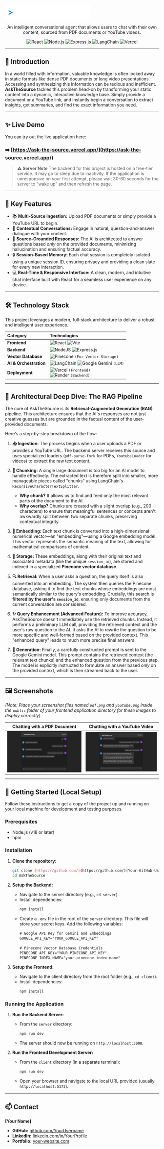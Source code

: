 ![alt text](image.png)
<p align="center">
  An intelligent conversational agent that allows users to chat with their own content, sourced from PDF documents or YouTube videos.
</p>

<p align="center">
  <img src="https://img.shields.io/badge/react-%2320232a.svg?style=for-the-badge&logo=react&logoColor=%2361DAFB" alt="React"/>
  <img src="https://img.shields.io/badge/node.js-339933?style=for-the-badge&logo=nodedotjs&logoColor=white" alt="Node.js"/>
  <img src="https://img.shields.io/badge/express.js-%23404d59.svg?style=for-the-badge&logo=express&logoColor=%2361DAFB" alt="Express.js"/>
  <img src="https://img.shields.io/badge/langchain-%23000000.svg?style=for-the-badge&logo=langchain&logoColor=white" alt="LangChain"/>
  <img src="https://img.shields.io/badge/vercel-%23000000.svg?style=for-the-badge&logo=vercel&logoColor=white" alt="Vercel"/>
</p>

---

## 🚀 Introduction

In a world filled with information, valuable knowledge is often locked away in static formats like dense PDF documents or long video presentations. Accessing and synthesizing this information can be tedious and inefficient. **AskTheSource** tackles this problem head-on by transforming your static content into a dynamic, interactive knowledge base. Simply provide a document or a YouTube link, and instantly begin a conversation to extract insights, get summaries, and find the exact information you need.

---

## ✨ Live Demo

You can try out the live application here:

### ➡️ **[https://ask-the-source.vercel.app/](https://ask-the-source.vercel.app/)**

> **⚠️ Server Note**
> The backend for this project is hosted on a free-tier service. It may go to sleep due to inactivity. If the application is unresponsive on your first attempt, please wait 30-60 seconds for the server to "wake up" and then refresh the page.

---

## 🎯 Key Features

* 📚 **Multi-Source Ingestion:** Upload PDF documents or simply provide a YouTube URL to begin.
* 💬 **Contextual Conversations:** Engage in natural, question-and-answer dialogue with your content.
* 🎯 **Source-Grounded Responses:** The AI is architected to answer questions based *only* on the provided documents, minimizing hallucination and ensuring factual accuracy.
* 🔒 **Session-Based Memory:** Each chat session is completely isolated using a unique session ID, ensuring privacy and providing a clean slate for every new interaction.
* 💻 **Real-Time & Responsive Interface:** A clean, modern, and intuitive chat interface built with React for a seamless user experience on any device.

---

## 🛠️ Technology Stack

This project leverages a modern, full-stack architecture to deliver a robust and intelligent user experience.

| Category | Technologies |
| :--- | :--- |
| **Frontend** | ![React](https://img.shields.io/badge/react-%2320232a.svg?style=flat&logo=react&logoColor=%2361DAFB) ![Vite](https://img.shields.io/badge/vite-%23646CFF.svg?style=flat&logo=vite&logoColor=white) |
| **Backend** | ![NodeJS](https://img.shields.io/badge/node.js-339933?style=flat&logo=nodedotjs&logoColor=white) ![Express.js](https://img.shields.io/badge/express.js-%23404d59.svg?style=flat&logo=express&logoColor=%2361DAFB) |
| **Vector Database** | ![Pinecone](https://img.shields.io/badge/Pinecone-007bff?style=flat&logo=pinecone&logoColor=white) `(For Vector Storage)` |
| **AI & Orchestration** | ![LangChain](https://img.shields.io/badge/langchain-%23000000.svg?style=flat&logo=langchain&logoColor=white) ![Google Gemini](https://img.shields.io/badge/Google_Gemini-8E75B7?style=flat) `(LLM)` |
| **Deployment** | ![Vercel](https://img.shields.io/badge/vercel-%23000000.svg?style=flat&logo=vercel&logoColor=white) `(Frontend)` <br/> ![Render](https://img.shields.io/badge/Render-46E3B7?style=flat&logo=render&logoColor=white) `(Backend)` |

---

## 🧠 Architectural Deep Dive: The RAG Pipeline

The core of AskTheSource is its **Retrieval-Augmented Generation (RAG)** pipeline. This architecture ensures that the AI's responses are not just creative guesses but are grounded in the factual content of the user-provided documents.

Here's a step-by-step breakdown of the flow:

1.  **📥 Ingestion:** The process begins when a user uploads a PDF or provides a YouTube URL. The backend server receives this source and uses specialized loaders (`pdf-parse-fork` for PDFs, `YoutubeLoader` for videos) to extract the raw text content.

2.  **🧩 Chunking:** A single large document is too big for an AI model to handle effectively. The extracted text is therefore split into smaller, more manageable pieces called "chunks" using LangChain's `RecursiveCharacterTextSplitter`.
    * **Why chunk?** It allows us to find and feed only the most relevant parts of the document to the AI.
    * **Why overlap?** Chunks are created with a slight overlap (e.g., 200 characters) to ensure that meaningful sentences or concepts aren't awkwardly split between two separate chunks, preserving contextual integrity.

3.  **🔢 Embedding:** Each text chunk is converted into a high-dimensional numerical vector—an "embedding"—using a Google embedding model. This vector represents the semantic meaning of the text, allowing for mathematical comparisons of content.

4.  **🌲 Storage:** These embeddings, along with their original text and associated metadata (like the unique `session_id`), are stored and indexed in a specialized **Pinecone vector database**.

5.  **🔍 Retrieval:** When a user asks a question, the query itself is also converted into an embedding. The system then queries the Pinecone database, asking it to find the text chunks whose embeddings are most semantically similar to the query's embedding. Crucially, this search is **filtered by the user's `session_id`**, ensuring only documents from the current conversation are considered.

6.  **✨ Query Enhancement (Advanced Feature):** To improve accuracy, AskTheSource doesn't immediately use the retrieved chunks. Instead, it performs a preliminary LLM call, providing the retrieved context and the user's raw question to the AI. It asks the AI to rewrite the question to be more specific and well-formed based on the provided context. This "enhanced query" leads to much more precise final answers.

7.  **📝 Generation:** Finally, a carefully constructed prompt is sent to the Google Gemini model. This prompt contains the retrieved context (the relevant text chunks) and the enhanced question from the previous step. The model is explicitly instructed to formulate an answer based *only* on the provided context, which is then streamed back to the user.

---

## 🖼️ Screenshots

*(Note: Place your screenshot files named `pdf.png` and `youtube.png` inside the `public` folder of your frontend application directory for these images to display correctly).*

| Chatting with a PDF Document | Chatting with a YouTube Video |
| :---: | :---: |
| <img src="./client/public/pdf.png" alt="Chatting with a PDF" width="100%"> | <img src="./client/public/youtube.png" alt="Chatting with a YouTube video" width="100%"> |


---

## 🚀 Getting Started (Local Setup)

Follow these instructions to get a copy of the project up and running on your local machine for development and testing purposes.

### Prerequisites

* Node.js (v18 or later)
* npm

### Installation

1.  **Clone the repository:**
    ```bash
    git clone [https://github.com/](https://github.com/)[Your-GitHub-Username]/AskTheSource.git
    cd AskTheSource
    ```

2.  **Setup the Backend:**
    * Navigate to the server directory (e.g., `cd server`).
    * Install dependencies:
        ```bash
        npm install
        ```
    * Create a `.env` file in the root of the `server` directory. This file will store your secret keys. Add the following variables:
        ```env
        # Google API Key for Gemini and Embeddings
        GOOGLE_API_KEY="YOUR_GOOGLE_API_KEY"

        # Pinecone Vector Database Credentials
        PINECONE_API_KEY="YOUR_PINECONE_API_KEY"
        PINECONE_INDEX_NAME="your-pinecone-index-name"
        ```

3.  **Setup the Frontend:**
    * Navigate to the client directory from the root folder (e.g., `cd client`).
    * Install dependencies:
        ```bash
        npm install
        ```

### Running the Application

1.  **Run the Backend Server:**
    * From the `server` directory:
        ```bash
        npm run dev
        ```
    * The server should now be running on `http://localhost:3000`.

2.  **Run the Frontend Development Server:**
    * From the `client` directory (in a separate terminal):
        ```bash
        npm run dev
        ```
    * Open your browser and navigate to the local URL provided (usually `http://localhost:5173`).

---

## 📫 Contact

**[Your Name]**

* **GitHub:** [github.com/YourUsername](https://github.com/YourUsername)
* **LinkedIn:** [linkedin.com/in/YourProfile](https://linkedin.com/in/YourProfile)
* **Portfolio:** [your-website.com](https://your-website.com)